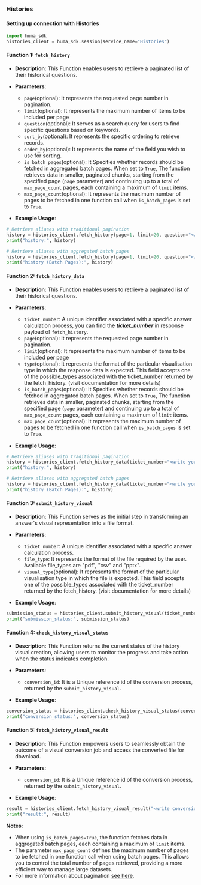 ### Histories

#### Setting up connection with Histories

```python
import huma_sdk
histories_client = huma_sdk.session(service_name="Histories")
```

#### Function 1: `fetch_history`

- **Description**: This Function enables users to retrieve a paginated list of their historical questions.
- **Parameters**:
  - `page`(optional): It represents the requested page number in pagination.
  - `limit`(optional): It represents the maximum number of items to be included per page
  - `question`(optional): It serves as a search query for users to find specific questions based on keywords.
  - `sort_by`(optional): It represents the specific ordering to retrieve records.
  - `order_by`(optional): It represents the name of the field you wish to use for sorting.
  - `is_batch_pages`(optional): It Specifies whether records should be fetched in aggregated batch pages. When set to `True`, The function retrieves data in smaller, paginated chunks, starting from the specified page (`page` parameter) and continuing up to a total of `max_page_count` pages, each containing a maximum of `limit` items.
  - `max_page_count`(optional): It represents the maximum number of pages to be fetched in one function call when `is_batch_pages` is set to `True`.

- **Example Usage**:

```python
# Retrieve aliases with traditional pagination
history = histories_client.fetch_history(page=1, limit=20, question="<write your keyword to search>", order_by="created_date", sort_by=-1)
print("history:", history)

# Retrieve aliases with aggregated batch pages
history = histories_client.fetch_history(page=1, limit=20, question="<write your keyword to search>", order_by="created_date", sort_by=-1, is_batch_pages=True, max_page_count=10)
print("history (Batch Pages):", history)
```

#### Function 2: `fetch_history_data`

- **Description**: This Function enables users to retrieve a paginated list of their historical questions.
- **Parameters**:
  - `ticket_number`: A unique identifier associated with a specific answer calculation process, you can find the ***ticket_number*** in response payload of `fetch_history`.
  - `page`(optional): It represents the requested page number in pagination.
  - `limit`(optional): It represents the maximum number of items to be included per page
  - `type`(optional): It represents the format of the particular visualisation type in which the response data is expected. This field accepts one of the possible_types associated with the ticket_number returned by the fetch_history. (visit documentation for more details)
  - `is_batch_pages`(optional): It Specifies whether records should be fetched in aggregated batch pages. When set to `True`, The function retrieves data in smaller, paginated chunks, starting from the specified page (`page` parameter) and continuing up to a total of `max_page_count` pages, each containing a maximum of `limit` items.
  - `max_page_count`(optional): It represents the maximum number of pages to be fetched in one function call when `is_batch_pages` is set to `True`.

- **Example Usage**:

```python
# Retrieve aliases with traditional pagination
history = histories_client.fetch_history_data(ticket_number="<write your ticket number>", page=1, limit=20, type="<write required visual data type>")
print("history:", history)

# Retrieve aliases with aggregated batch pages
history = histories_client.fetch_history_data(ticket_number="<write your ticket number>", page=1, limit=20, type="<write required visual data type>", is_batch_pages=True, max_page_count=10)
print("history (Batch Pages):", history)
```

#### Function 3: `submit_history_visual`

- **Description**: This Function serves as the initial step in transforming an answer's visual representation into a file format.
- **Parameters**:
  - `ticket_number`: A unique identifier associated with a specific answer calculation process.
  - `file_type`: It represents the format of the file required by the user. Available file_types are "pdf", "csv" and "pptx".
  - `visual_type`(optional): It represents the format of the particular visualisation type in which the file is expected. This field accepts one of the possible_types associated with the ticket_number returned by the fetch_history. (visit documentation for more details)

- **Example Usage**:

```python
submission_status = histories_client.submit_history_visual(ticket_number="<write your ticket number>", file_type="<write your required file type>",visual_type="<write your required visual type>")
print("submission_status:", submission_status)
```

#### Function 4: `check_history_visual_status`

- **Description**: This Function returns the current status of the history visual creation, allowing users to monitor the progress and take action when the status indicates completion.
- **Parameters**:
  - `conversion_id`: It is a Unique reference id of the conversion process, returned by the `submit_history_visual`.

- **Example Usage**:

```python
conversion_status = histories_client.check_history_visual_status(conversion_id="<write conversion id returned from submit_history_visual>")
print("conversion_status:", conversion_status)
```

#### Function 5: `fetch_history_visual_result`

- **Description**: This Function empowers users to seamlessly obtain the outcome of a visual conversion job and access the converted file for download.
- **Parameters**:
  - `conversion_id`: It is a Unique reference id of the conversion process, returned by the `submit_history_visual`.

- **Example Usage**:

```python
result = histories_client.fetch_history_visual_result("<write conversion id returned from submit_history_visual>")
print("result:", result)
```

**Notes**:
- When using `is_batch_pages=True`, the function fetches data in aggregated batch pages, each containing a maximum of `limit` items.
- The parameter `max_page_count` defines the maximum number of pages to be fetched in one function call when using batch pages. This allows you to control the total number of pages retrieved, providing a more efficient way to manage large datasets.
- For more information about pagination [see here](pagination.md).